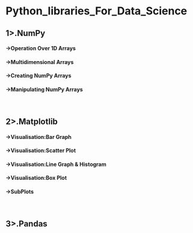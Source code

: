 # Python_libraries_For_Data_Science
<h2>1>.NumPy</h2>
<h4>->Operation Over 1D Arrays</h4>
<h4>->Multidimensional Arrays</h4>
<h4>->Creating NumPy Arrays</h4>
<h4>->Manipulating NumPy Arrays</h4>
<br>
<h2>2>.Matplotlib</h2>
<h4>->Visualisation:Bar Graph</h4>
<h4>->Visualisation:Scatter Plot</h4>
<h4>->Visualisation:Line Graph & Histogram</h4>
<h4>->Visualisation:Box Plot</h4>
<h4>->SubPlots</h4>
<br>
<h2>3>.Pandas</h2>

